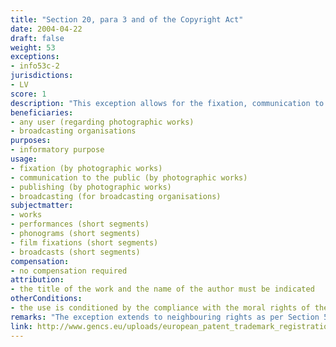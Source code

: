 ```yaml
---
title: "Section 20, para 3 and of the Copyright Act"
date: 2004-04-22
draft: false
weight: 53
exceptions:
- info53c-2
jurisdictions:
- LV
score: 1
description: "This exception allows for the fixation, communication to the public and publishing of current events by photographic works. It also allows for a broadcasting organisations to broadcast works which have been seen or heard in the course of current events, to the extent justified by the informational purpose." 
beneficiaries:
- any user (regarding photographic works)
- broadcasting organisations
purposes: 
- informatory purpose
usage:
- fixation (by photographic works)
- communication to the public (by photographic works)
- publishing (by photographic works)
- broadcasting (for broadcasting organisations)
subjectmatter:
- works
- performances (short segments)
- phonograms (short segments)
- film fixations (short segments)
- broadcasts (short segments)
compensation:
- no compensation required
attribution: 
- the title of the work and the name of the author must be indicated 
otherConditions: 
- the use is conditioned by the compliance with the moral rights of the author (§14 of the CA) and the three-step test (§18 of the CA)
remarks: "The exception extends to neighbouring rights as per Section 54, para 3(1) of the CA, but only regarding short segments included in news broadcasts and in reports of current events, in amounts appropriate for the informative purpose."
link: http://www.gencs.eu/uploads/european_patent_trademark_registration/latvia/Copyright%20Law%20Latvia.pdf
---
```

